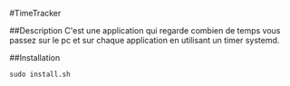 #TimeTracker

##Description
C'est une application qui regarde combien de temps vous passez sur le pc et sur chaque application en utilisant un timer systemd.

##Installation

```
sudo install.sh
```
